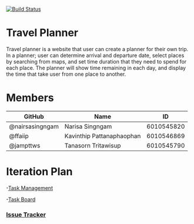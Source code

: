 [![Build Status](https://travis-ci.com/narisasingngam/TravelPlanner.svg?branch=dev-test-django)](https://travis-ci.com/narisasingngam/TravelPlanner)

# Travel Planner
Travel planner is a website that user can create a planner for their own trip. In a planner; user can determine arrival and departure date, select places by searching from maps, and set time duration that they need to spend for each place. The planner will show time remaining in each day, and display the time that take user from one place to another.

# Members
| GitHub  | Name              | ID |
|--------|-----------------------------|-------|
| @nairsasingngam   | Narisa Singngam | 6010545820 |
| @ffaiip | Kavinthip Pattanaphaophan | 6010546869 |
| @jampttws | Tanasorn Tritawisup | 6010545790 |


# Iteration Plan

-[Task Management][task]

-[Task Board][board]


### [Issue Tracker](https://github.com/narisasingngam/TravelPlanner/issues)

[board]:https://trello.com/b/wfRyjm44/work-plan/calendar/2018/10
[task]:https://trello.com/b/wfRyjm44/work-plan